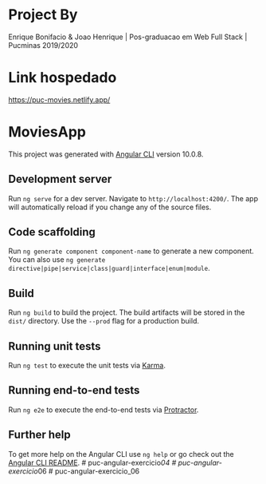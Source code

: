 # Project By

Enrique Bonifacio & Joao Henrique | Pos-graduacao em Web Full Stack | Pucminas 2019/2020

# Link hospedado

https://puc-movies.netlify.app/


# MoviesApp

This project was generated with [Angular CLI](https://github.com/angular/angular-cli) version 10.0.8.

## Development server

Run `ng serve` for a dev server. Navigate to `http://localhost:4200/`. The app will automatically reload if you change any of the source files.

## Code scaffolding

Run `ng generate component component-name` to generate a new component. You can also use `ng generate directive|pipe|service|class|guard|interface|enum|module`.

## Build

Run `ng build` to build the project. The build artifacts will be stored in the `dist/` directory. Use the `--prod` flag for a production build.

## Running unit tests

Run `ng test` to execute the unit tests via [Karma](https://karma-runner.github.io).

## Running end-to-end tests

Run `ng e2e` to execute the end-to-end tests via [Protractor](http://www.protractortest.org/).

## Further help

To get more help on the Angular CLI use `ng help` or go check out the [Angular CLI README](https://github.com/angular/angular-cli/blob/master/README.md).
#   p u c - a n g u l a r - e x e r c i c i o _ 0 4 
 
 #   p u c - a n g u l a r - e x e r c i c i o _ 0 6 
 
 #   p u c - a n g u l a r - e x e r c i c i o _ 0 6 
 
 